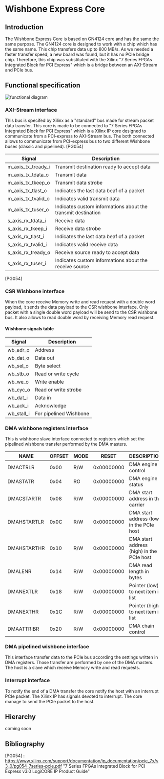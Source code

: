 

# Wishbone Express Core
## Introduction
The Wishbone Express Core is based on GN4124 core and has the same the same purpose. The GN4124 core is designed to work with a chip which has the same name. This chip transfers data up to 800 MB/s. As we needed a  faster transfer speed, a new board was found, but it has no PCIe bridge chip. Therefore, this chip was substituted with the Xilinx "7 Series FPGAs Integrated Block for PCI Express" which is a bridge between an AXI-Stream and PCIe bus. 
## Functional specification
![functional diagram](https://raw.githubusercontent.com/Yarr/Yarr-fw/master/doc/Wishbone%20express%20cores.png)
### AXI-Stream interface
This bus is specifed by Xilinx as a "standard" bus made for stream packet data transfer. This core is made to be connected to "7 Series FPGAs Integrated Block for PCI Express" which is a Xilinx IP core designed to communicate from a PCI-express to AXI-Stream bus. The both connected allows to communicate from PCI-express bus to two different Wishbone buses (classic and pipelined).
[PG054]

| Signal                  | Description                                                 |
| ----------------------- | ----------------------------------------------------------- |
| m_axis_tx_tready_i      | Transmit destination ready to accept data                   |
| m_axis_tx_tdata_o       | Transmit data                                               |
| m_axis_tx_tkeep_o       | Transmit data strobe                                        |
| m_axis_tx_tlast_o       | Indicates the last data beaf of a packet                    |
| m_axis_tx_tvalid_o      | Indicates valid transmit data                               |
| m_axis_tx_tuser_o       | Indicates custom informations about the transmit destination|
| s_axis_rx_tdata_i       | Receive data                                                |
| s_axis_rx_tkeep_i       | Receive data strobe                                         |
| s_axis_rx_tlast_i       | Indicates the last data beaf of a packet                    |
| s_axis_rx_tvalid_i      | Indicates valid receive data                                |
| s_axis_rx_tready_o      | Receive source ready to accept data                         |
| s_axis_rx_tuser_i       | Indicates custom informations about the receive source      |
 [PG054]

### CSR Wishbone interface
When the core receive Memory write and read request with a double word payload, it sends the data payload to the CSR wishbone interface. Only packet with a single double word payload will be send to the CSR wishbone bus. It also allows to read double word by receiving Memory read request.

#### Wishbone signals table
| Signal      | Description            |
| ----------- | ---------------------- |
| wb_adr_o    |   Address              |
| wb_dat_o    | Data out               |
| wb_sel_o    | Byte select            |
| wb_stb_o    | Read or write cycle    |
| wb_we_o     | Write enable           |
| wb_cyc_o    | Read or write strobe   |
| wb_dat_i    | Data in                |
| wb_ack_i    | Acknowledge            |
| wb_stall_i  | For pipelined Wishbone |

### DMA wishbone registers interface
This is wishbone slave interface connected to registers which set the pipelined wishbone transfer performed by the DMA masters.

| NAME        | OFFSET | MODE | RESET      | DESCRIPTION
| ------------| ------ | ---- | ---------- | ---------------------------------------- |
| DMACTRLR    | 0x00   | R/W  | 0x00000000 | DMA engine control                       |
| DMASTATR    | 0x04   | RO   | 0x00000000 | DMA engine status                        |
| DMACSTARTR  | 0x08   | R/W  | 0x00000000 | DMA start address in the carrier         |
| DMAHSTARTLR | 0x0C   | R/W  | 0x00000000 | DMA start address (low) in the PCIe host |
| DMAHSTARTHR | 0x10   | R/W  | 0x00000000 | DMA start address (high) in the PCIe host|
| DMALENR     | 0x14   | R/W  | 0x00000000 | DMA read length in bytes                 |
| DMANEXTLR   | 0x18   | R/W  | 0x00000000 | Pointer (low) to next item in list       |
| DMANEXTHR   | 0x1C   | R/W  | 0x00000000 | Pointer (high) to next item in list      |
| DMAATTRIBR  | 0x20   | R/W  | 0x00000000 | DMA chain control                        |

### DMA pipelined wishbone interface
This interface transfer data to the PCIe bus according the settings written in DMA registers. Those transfer are performed by one of the DMA masters. The host is a slave which receive Memory write and read requests.

### Interrupt interface
To notify the end of a DMA transfer the core notify the host with an interrupt PCIe packet. The Xilinx IP has signals devoted to interrupt. The core manage to send the PCIe packet to the host.

## Hierarchy
coming soon


## Bibliography

[PG054] : https://www.xilinx.com/support/documentation/ip_documentation/pcie_7x/v3_0/pg054-7series-pcie.pdf "7 Series FPGAs Integrated Block for PCI Express v3.0 LogiCORE IP Product Guide"